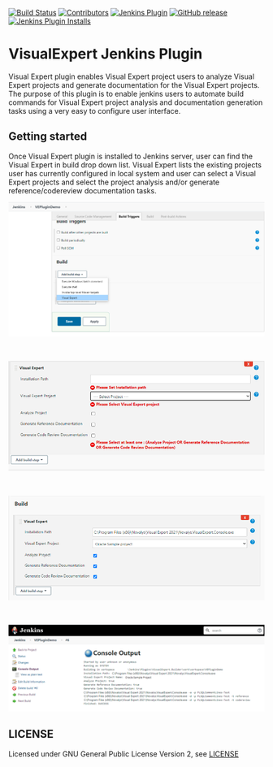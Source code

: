 
[![Build Status](https://ci.jenkins.io/job/Plugins/job/visualexpert-plugin/job/master/badge/icon)](https://ci.jenkins.io/job/Plugins/job/visualexpert-plugin/job/master/)
[![Contributors](https://img.shields.io/github/contributors/jenkinsci/visualexpert-plugin.svg)](https://github.com/jenkinsci/visualexpert-plugin/graphs/contributors)
[![Jenkins Plugin](https://img.shields.io/jenkins/plugin/v/visualexpert.svg)](https://plugins.jenkins.io/visualexpert)
[![GitHub release](https://img.shields.io/github/release/jenkinsci/visualexpert-plugin.svg?label=changelog)](https://github.com/jenkinsci/visualexpert-plugin/releases/latest)
[![Jenkins Plugin Installs](https://img.shields.io/jenkins/plugin/i/visualexpert.svg?color=blue)](https://plugins.jenkins.io/visualexpert)

# VisualExpert Jenkins Plugin
Visual Expert plugin enables Visual Expert project users to analyze Visual Expert projects and generate documentation for the Visual Expert projects. 
The purpose of this plugin is to enable jenkins users to automate build commands for Visual Expert project analysis and documentation generation tasks using a very easy to configure user interface.

## Getting started
Once Visual Expert plugin is installed to Jenkins server, user can find the Visual Expert in build drop down list. 
Visual Expert lists the existing projects user has currently configured in local system and user can select a Visual Expert projects 
and select the project analysis and/or generate reference/codereview documentation tasks.

![visual expert](https://github.com/jenkinsci/visualexpert-plugin/blob/main/docs/images/builder-config.png)

<p><br></p>

![required field validation](https://github.com/jenkinsci/visualexpert-plugin/blob/main/docs/images/check-validation.PNG)

<p><br></p>

![visual expert configuration](https://github.com/jenkinsci/visualexpert-plugin/blob/main/docs/images/set-configuration.PNG)

<p><br></p>

![visual expert build console output](https://github.com/jenkinsci/visualexpert-plugin/blob/main/docs/images/console-output.PNG)

## LICENSE

Licensed under GNU General Public License Version 2, see [LICENSE](LICENSE.md)

